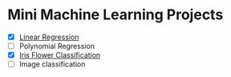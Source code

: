 # Mini Machine Learning Projects

- [x] [Linear Regression](https://adityathebe.github.io/ml/iris/https://adityathebe.github.io/ml/regression/)
- [ ] Polynomial Regression
- [x] [Iris Flower Classification](https://adityathebe.github.io/ml/iris/)
- [ ] Image classification